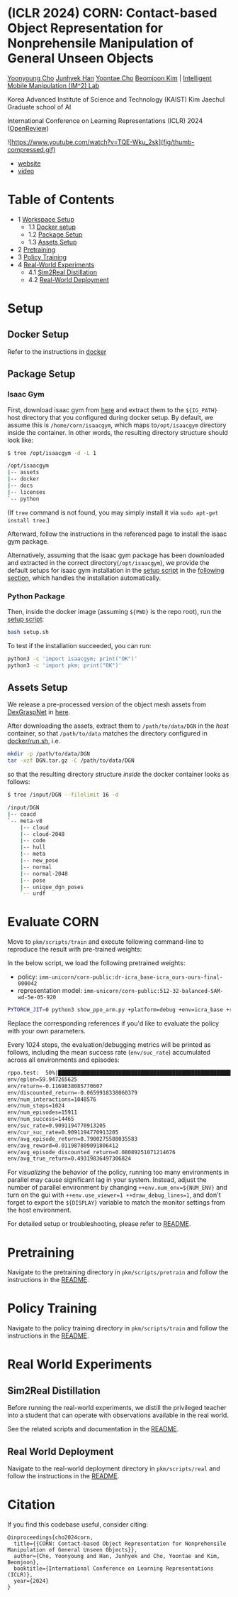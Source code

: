 # (ICLR 2024) CORN: Contact-based Object Representation for Nonprehensile Manipulation of General Unseen Objects

[Yoonyoung Cho](yycho0108.github.io/research) [Junhyek Han](https://junhyekh.github.io/) [Yoontae Cho](imsquared.github.io) [Beomjoon Kim](beomjoonkim.github.io) | [Intelligent Mobile Manipulation (IM^2) Lab](imsquared.github.io)

Korea Advanced Institute of Science and Technology (KAIST) Kim Jaechul Graduate school of AI

International Conference on Learning Representations (ICLR) 2024 ([OpenReview](https://openreview.net/forum?id=KTtEICH4TO))

![https://www.youtube.com/watch?v=TQE-Wku_2sk](fig/thumb-compressed.gif)

* [website](https://sites.google.com/view/contact-non-prehensile)
* [video](https://www.youtube.com/watch?v=TQE-Wku_2sk)

# Table of Contents

- 1 [Workspace Setup](#setup)
  - 1.1 [Docker setup](#docker-setup)
  - 1.2 [Package Setup](#package-setup)
  - 1.3 [Assets Setup](#assets-setup)
- 2 [Pretraining](#pretraining)
- 3 [Policy Training](#policy-training)
- 4 [Real-World Experiments](#real-world-experiments)
  - 4.1 [Sim2Real Distillation](#sim2real-distillation)
  - 4.2 [Real-World Deployment](#real-world-deployment)

# Setup

## Docker Setup

Refer to the instructions in [docker](./docker)

## Package Setup

### Isaac Gym

First, download isaac gym from [here](https://developer.nvidia.com/isaac-gym) and extract them to the `${IG_PATH}` host directory
that you configured during docker setup. By default, we assume this is `/home/corn/isaacgym`, which maps to`/opt/isaacgym` directory inside the container.
In other words, the resulting directory structure should look like:

```bash
$ tree /opt/isaacgym -d -L 1

/opt/isaacgym
|-- assets
|-- docker
|-- docs
|-- licenses
`-- python
```

(If `tree` command is not found, you may simply install it via `sudo apt-get install tree`.)

Afterward, follow the instructions in the referenced page to install the isaac gym package.

Alternatively, assuming that the isaac gym package has been downloaded and extracted in the correct directory(`/opt/isaacgym`),
we provide the default setups for isaac gym installation in the [setup script](./setup.sh)
in the [following section](#python-package), which handles the installation automatically.

### Python Package

Then, inside the docker image (assuming `${PWD}` is the repo root), run the [setup script](./setup.sh):

```bash
bash setup.sh
```


To test if the installation succeeded, you can run:
```bash
python3 -c 'import isaacgym; print("OK")'
python3 -c 'import pkm; print("OK")'
```

## Assets Setup

We release a pre-processed version of the object mesh assets from [DexGraspNet](https://github.com/PKU-EPIC/DexGraspNet) in [here](https://huggingface.co/imm-unicorn/corn-public/resolve/main/DGN.tar.gz).

After downloading the assets, extract them to `/path/to/data/DGN` in the _host_ container, so that `/path/to/data` matches the directory
configured in [docker/run.sh](docker/run.sh), i.e.

```bash
mkdir -p /path/to/data/DGN
tar -xzf DGN.tar.gz -C /path/to/data/DGN
```

so that the resulting directory structure _inside_ the docker container looks as follows:

```bash
$ tree /input/DGN --filelimit 16 -d     

/input/DGN
|-- coacd
`-- meta-v8
    |-- cloud
    |-- cloud-2048
    |-- code
    |-- hull
    |-- meta
    |-- new_pose
    |-- normal
    |-- normal-2048
    |-- pose
    |-- unique_dgn_poses
    `-- urdf
```
# Evaluate CORN

Move to `pkm/scripts/train` and execute following command-line to reproduce the result with pre-trained weights:

In the below script, we load the following pretrained weights:
* policy: `imm-unicorn/corn-public:dr-icra_base-icra_ours-ours-final-000042`
* representation model: `imm-unicorn/corn-public:512-32-balanced-SAM-wd-5e-05-920`

```bash
PYTORCH_JIT=0 python3 show_ppo_arm.py +platform=debug +env=icra_base +run=icra_ours ++env.seed=56081 ++tag=policy ++global_device=cuda:0 ++path.root=/tmp/pkm/ppo-a ++icp_obs.icp.ckpt=imm-unicorn/corn-public:512-32-balanced-SAM-wd-5e-05-920 ++load_ckpt=imm-unicorn/corn-public:dr-icra_base-icra_ours-ours-final-000042 ++env.num_env=1024 ++env.use_viewer=0 ++draw_debug_lines=0
```
Replace the corresponding references if you'd like to evaluate the policy with your own parameters.

Every 1024 steps, the evaluation/debugging metrics will be printed as follows, including the mean success rate (`env/suc_rate`) accumulated across all environments and episodes: 
```bash
rppo.test:  50%|███████████████████████████████████████████████████████████████████▎                                                                   | 1022/2048 [01:24<01:22, 12.37it/s]
env/eplen=59.947265625
env/return=-0.1169838085770607
env/discounted_return=-0.0659918338060379
env/num_interactions=1048576
env/num_steps=1024
env/num_episodes=15911
env/num_success=14465
env/suc_rate=0.9091194770913205
env/cur_suc_rate=0.9091194770913205
env/avg_episode_return=0.7900275588035583
env/avg_reward=0.011987809091806412
env/avg_episode_discounted_return=0.08089251071214676
env/avg_true_return=0.49319836497306824
```

For _visualizing_ the behavior of the policy, running too many environments in parallel may cause significant lag in your system.
Instead, adjust the number of parallel environment by changing `++env.num_env=${NUM_ENV}` and turn on the gui with `++env.use_viewer=1 ++draw_debug_lines=1`, and don't forget to export the `${DISPLAY}` variable to match the monitor settings from the host environment.

For detailed setup or troubleshooting, please refer to [README](./pkm/scripts/train/README.md).

# Pretraining

Navigate to the pretraining directory in `pkm/scripts/pretrain` and follow the instructions in the [README](./pkm/scripts/pretrain/README.md).

# Policy Training

Navigate to the policy training directory in `pkm/scripts/train` and follow the instructions in the [README](./pkm/scripts/train/README.md).

# Real World Experiments

## Sim2Real Distillation

Before running the real-world experiments, we distill the privileged teacher into a student that can operate with observations available in the real world.

See the related scripts and documentation in the [README](./pkm/scripts/train/README.md#sim2real-teacher-student-distillation).

## Real World Deployment

Navigate to the real-world deployment directory in `pkm/scripts/real` and follow the instructions in the [README](./pkm/scripts/real/README.md).

# Citation

If you find this codebase useful, consider citing:

```
@inproceedings{cho2024corn,
  title={{CORN: Contact-based Object Representation for Nonprehensile Manipulation of General Unseen Objects}},
  author={Cho, Yoonyoung and Han, Junhyek and Cho, Yoontae and Kim, Beomjoon},
  booktitle={International Conference on Learning Representations (ICLR)},
  year={2024}
}
```
